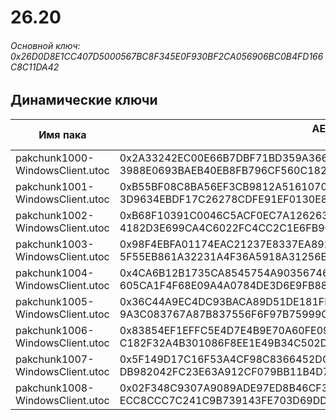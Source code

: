 # 26.20

###### Основной ключ: 0x26D0D8E1CC407D5000567BC8F345E0F930BF2CA056906BC0B4FD166C8C11DA42

## Динамические ключи

| Имя пака                          | AES Ключ</br>GUID                                                                                       | HiRes Текстуры |
|-----------------------------------|---------------------------------------------------------------------------------------------------------|----------------|
| pakchunk1000-WindowsClient.utoc   | 0x2A33242EC00E66B7DBF71BD359A366AAA71E250CF9452209C02FB599DF6432CD</br>3988E0693BAEB40EB8FB796CF560C182 | ✔️             |
| pakchunk1001-WindowsClient.utoc   | 0xB55BF08C8BA56EF3CB9812A5161070292386AB30AEE72BBD0AA747E74D3CBB95</br>3D9634EBDF17C26278CDFE91EF0130E8 | ✔️             |
| pakchunk1002-WindowsClient.utoc   | 0xB68F10391C0046C5ACF0EC7A126263F55E83BC1E325AA4D81E52EE34A01AC2CB</br>4182D3E699CA4C6022FC4CC2C1E6FB90 | ❌             |
| pakchunk1003-WindowsClient.utoc   | 0x98F4EBFA01174EAC21237E8337EA89213629051D83DDA5AAAE7D65C273C383AC</br>5F55EB861A32231A4F36A5918A31256E | ✔️             |
| pakchunk1004-WindowsClient.utoc   | 0x4CA6B12B1735CA8545754A90356746DDBA1F13BF21C2E99AE71E46A367672F14</br>605CA1F4F68E09A4A0784DE3D6E9FB88 | ✔️             |
| pakchunk1005-WindowsClient.utoc   | 0x36C44A9EC4DC93BACA89D51DE181FB5177E5C1AC5748DE91948386A807685799</br>9A3C083767A87B837556F6F97B75999C | ✔️             |
| pakchunk1006-WindowsClient.utoc   | 0x83854EF1EFFC5E4D7E4B9E70A60FE09B29840188FA377F2A5E7BD649A62D111F</br>C182F32A4B301086F8EE1E49B34C502D | ❌             |
| pakchunk1007-WindowsClient.utoc   | 0x5F149D17C16F53A4CF98C8366452DCC4F5C5CA89B7B3921C0E9485CFCADC75F4</br>DB982042FC23E63A912CF079BB11B4D7 | ❌             |
| pakchunk1008-WindowsClient.utoc   | 0x02F348C9307A9089ADE97ED8B46CF32010B798F21935770C9FC07D53607F771D</br>ECC8CCC7C241C9B739143FE703D69DDA | ✔️             |
